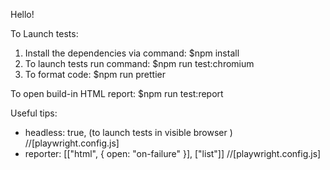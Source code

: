 Hello!

To Launch tests:

1. Install the dependencies via command: $npm install
2. To launch tests run command: $npm run test:chromium
3. To format code: $npm run prettier

To open build-in HTML report: $npm run test:report

Useful tips:

- headless: true, (to launch tests in visible browser ) //[playwright.config.js]
- reporter: [["html", { open: "on-failure" }], ["list"]] //[playwright.config.js]
